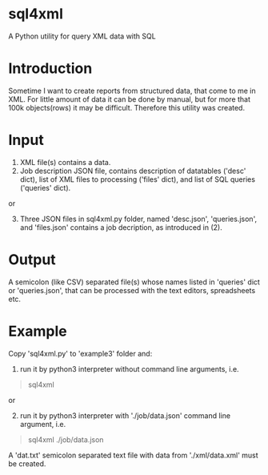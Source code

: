 # sql4xml
A Python utility for query XML data with SQL

# Introduction
Sometime I want to create reports from structured data, that come to me in XML. For little amount of data it can be done by manual, but for more that 100k objects(rows) it may be difficult. Therefore this utility was created.

# Input
1. XML file(s) contains a data.
2. Job description JSON file, contains description of datatables ('desc' dict), list of XML files to processing ('files' dict), and list of SQL queries ('queries' dict).

or

3. Three JSON files in sql4xml.py folder, named 'desc.json', 'queries.json', and 'files.json' contains a job decription, as introduced in (2).

# Output
A semicolon (like CSV) separated file(s) whose names listed in 'queries' dict or 'queries.json', that can be processed with the text editors, spreadsheets etc.

# Example
Copy 'sql4xml.py' to 'example3' folder and:
1. run it by python3 interpreter without command line arguments, i.e.
  >sql4xml

or

2. run it by python3 interpreter with './job/data.json' command line argument, i.e.
  >sql4xml ./job/data.json

A 'dat.txt' semicolon separated text file with data from './xml/data.xml' must be created.
